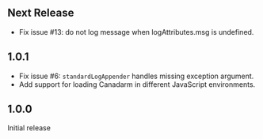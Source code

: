 Next Release
-------------

* Fix issue #13: do not log message when logAttributes.msg is undefined.

1.0.1
------------

* Fix issue #6: `standardLogAppender` handles missing exception argument.
* Add support for loading Canadarm in different JavaScript environments.

1.0.0
------

Initial release
